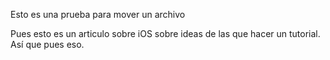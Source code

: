 Esto es una prueba para mover un archivo

Pues esto es un articulo sobre iOS sobre ideas
de las que hacer un tutorial.
Así que pues eso.
